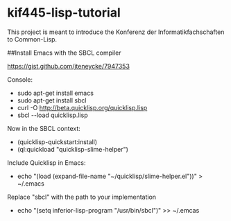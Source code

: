 # kif445-lisp-tutorial
This project is meant to introduce the Konferenz der Informatikfachschaften to Common-Lisp.

##Install Emacs with the SBCL compiler

https://gist.github.com/jteneycke/7947353

Console:
* sudo apt-get install emacs
* sudo apt-get install sbcl
* curl -O http://beta.quicklisp.org/quicklisp.lisp
* sbcl --load quicklisp.lisp

Now in the SBCL context:
* (quicklisp-quickstart:install)
* (ql:quickload "quicklisp-slime-helper")

Include Quicklisp in  Emacs:
* echo "(load (expand-file-name "~/quicklisp/slime-helper.el"))" > ~/.emacs

Replace "sbcl" with the path to your implementation
* echo "(setq inferior-lisp-program "/usr/bin/sbcl")" >> ~/.emcas